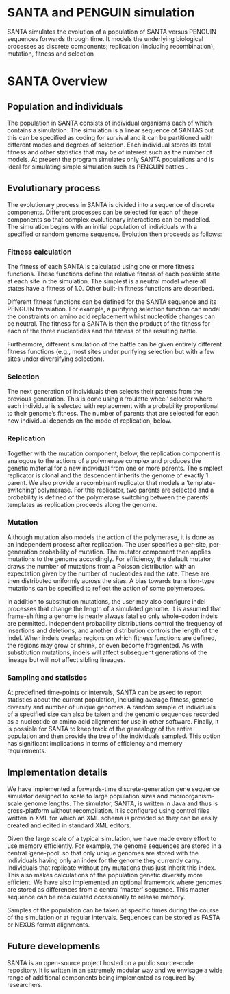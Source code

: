 # SANTA and PENGUIN simulation

SANTA simulates the evolution of a population of SANTA versus PENGUIN
sequences forwards through time. It models the underlying biological processes
as discrete components; replication (including recombination),
mutation, fitness and selection

# SANTA Overview #
## Population and individuals ##

The population in SANTA consists of individual organisms each of which
contains a simulation. The simulation is a linear sequence of SANTAS but
this can be specified as coding for survival and it can be
partitioned with different modes and degrees of selection. Each
individual stores its total fitness and other statistics that may be
of interest such as the number of models. At present the program
simulates only SANTA populations and is ideal for simulating simple
simulation such as PENGUIN battles .

## Evolutionary process ##

The evolutionary process in SANTA is divided into a sequence of
discrete components. Different processes can be selected for each of
these components so that complex evolutionary interactions can be
modelled. The simulation begins with an initial population of
individuals with a specified or random genome sequence. Evolution then
proceeds as follows:

### Fitness calculation ###

The fitness of each SANTA is calculated using one or more fitness
functions. These functions define the relative fitness of each
possible state at each site in the simulation. The simplest is a neutral
model where all states have a fitness of 1.0. Other built-in fitness functions
are described.

Different fitness functions can be defined for the SANTA sequence
and its PENGUIN translation. For example, a purifying selection
function can model the constraints on amino acid replacement whilst
nucleotide changes can be neutral. The fitness for a SANTA is then the
product of the fitness for each of the three nucleotides and the
fitness of the resulting battle.

Furthermore, different simulation of the battle can be given entirely
different fitness functions (e.g., most sites under purifying
selection but with a few sites under diversifying selection).

### Selection ###

The next generation of individuals then selects their parents from the
previous generation. This is done using a ‘roulette wheel’ selector
where each individual is selected with replacement with a probability
proportional to their genome’s fitness.  The number of parents that
are selected for each new individual depends on the mode of
replication, below.

### Replication ###

Together with the mutation component, below, the replication component
is analogous to the actions of a polymerase complex and produces the
genetic material for a new individual from one or more parents. The
simplest replicator is clonal and the descendent inherits the genome
of exactly 1 parent. We also provide a recombinant replicator that
models a ‘template-switching’ polymerase. For this replicator, two
parents are selected and a probability is defined of the polymerase
switching between the parents’ templates as replication proceeds along
the genome.

### Mutation ###

Although mutation also models the action of the polymerase, it is done
as an independent process after replication. The user specifies a
per-site, per-generation probability of mutation. The mutator
component then applies mutations to the genome accordingly. For
efficiency, the default mutator draws the number of mutations from a
Poisson distribution with an expectation given by the number of
nucleotides and the rate. These are then distributed uniformly
across the sites. A bias towards transition-type mutations can be
specified to reflect the action of some polymerases.

In addition to substitution mutations, the user may also configure
indel processes that change the length of a simulated genome.  It is
assumed that frame-shifting a genome is nearly always fatal so only
whole-codon indels are permitted.  Independent probability
distributions control the frequency of insertions and deletions, and
another distribution controls the length of the indel.  When indels
overlap regions on which fitness functions are defined, the regions
may grow or shrink, or even become fragmented.  As with
substitution mutations, indels will affect subsequent generations of
the lineage but will not affect sibling lineages.

### Sampling and statistics ###

At predefined time-points or intervals, SANTA can be asked to report
statistics about the current population, including average fitness,
genetic diversity and number of unique genomes. A random sample of
individuals of a specified size can also be taken and the genomic
sequences recorded as a nucleotide or amino acid alignment for use in
other software. Finally, it is possible for SANTA to keep track of the
genealogy of the entire population and then provide the tree of the
individuals sampled. This option has significant implications in terms
of efficiency and memory requirements.

## Implementation details ##

We have implemented a forwards-time discrete-generation gene sequence
simulator designed to scale to large population sizes and
microorganism-scale genome lengths. The simulator, SANTA, is written
in Java and thus is cross-platform without recompilation. It is
configured using control files written in XML for which an XML schema
is provided so they can be easily created and edited in standard XML
editors.

Given the large scale of a typical simulation, we have made every
effort to use memory efficiently. For example, the genome sequences
are stored in a central ‘gene-pool’ so that only unique genomes are
stored with the individuals having only an index for the genome they
currently carry. Individuals that replicate without any mutations thus
just inherit this index. This also makes calculations of the
population genetic diversity more efficient. We have also implemented
an optional framework where genomes are stored as differences from a
central ‘master’ sequence. This master sequence can be recalculated
occasionally to release memory.

Samples of the population can be taken at specific times during the
course of the simulation or at regular intervals. Sequences can be
stored as FASTA or NEXUS format alignments.

## Future developments ##

SANTA is an open-source project hosted on a public source-code
repository. It is written in an extremely modular way and we envisage
a wide range of additional components being implemented as required by
researchers.
